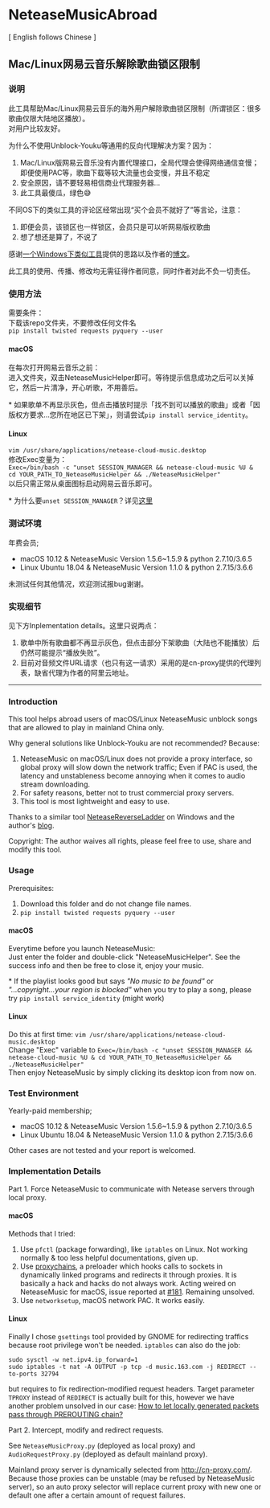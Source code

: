 # NeteaseMusicAbroad

[ English follows Chinese ]

## Mac/Linux网易云音乐解除歌曲锁区限制

### 说明

此工具帮助Mac/Linux网易云音乐的海外用户解除歌曲锁区限制（所谓锁区：很多歌曲仅限大陆地区播放）。<br/>
对用户比较友好。

为什么不使用Unblock-Youku等通用的反向代理解决方案？因为：
1. Mac/Linux版网易云音乐没有内置代理接口，全局代理会使得网络通信变慢；即便使用PAC等，歌曲下载等较大流量也会变慢，并且不稳定
2. 安全原因，请不要轻易相信商业代理服务器...
3. 此工具最傻瓜，绿色😅

不同OS下的类似工具的评论区经常出现“买个会员不就好了”等言论，注意：
1. 即便会员，该锁区也一样锁区，会员只是可以听网易版权歌曲
2. 想了想还是算了，不说了

感谢[一个Windows下类似工具](https://github.com/tiancaihb/NeteaseReverseLadder)提供的思路以及作者的[博文](https://zhuanlan.zhihu.com/p/23601736)。

此工具的使用、传播、修改均无需征得作者同意，同时作者对此不负一切责任。

### 使用方法

需要条件：<br/>
下载该repo文件夹，不要修改任何文件名<br/>
`pip install twisted requests pyquery --user` <br/>

#### macOS
在每次打开网易云音乐之前：<br/>
进入文件夹，双击NeteaseMusicHelper即可。等待提示信息成功之后可以关掉它，然后一片清净，开心听歌，不用善后。<br/>

\* 如果歌单不再显示灰色，但点击播放时提示「找不到可以播放的歌曲」或者「因版权方要求…您所在地区已下架」，则请尝试`pip install service_identity`。<br/>

#### Linux
`vim /usr/share/applications/netease-cloud-music.desktop` <br/>
修改Exec变量为：<br/>
`Exec=/bin/bash -c "unset SESSION_MANAGER && netease-cloud-music %U & cd YOUR_PATH_TO_NeteaseMusicHelper && ./NeteaseMusicHelper"` <br/>
以后只需正常从桌面图标启动网易云音乐即可。

\*  为什么要`unset SESSION_MANAGER`？详见[这里](https://www.zhihu.com/question/277330447)

### 测试环境

年费会员;
- macOS 10.12 & NeteaseMusic Version 1.5.6~1.5.9 & python 2.7.10/3.6.5 <br/>
- Linux Ubuntu 18.04 & NeteaseMusic Version 1.1.0 & python 2.7.15/3.6.6 <br/>

未测试任何其他情况，欢迎测试报bug谢谢。

### 实现细节

见下方Inplementation details。这里只说两点：<br/>
1. 歌单中所有歌曲都不再显示灰色，但点击部分下架歌曲（大陆也不能播放）后仍然可能提示“播放失败”。<br/>
2. 目前对音频文件URL请求（也只有这一请求）采用的是cn-proxy提供的代理列表，缺省代理为作者的阿里云地址。

_________________

### Introduction

This tool helps abroad users of macOS/Linux NeteaseMusic unblock songs that are allowed to play in mainland China only.

Why general solutions like Unblock-Youku are not recommended? Because:
1. NeteaseMusic on macOS/Linux does not provide a proxy interface, so global proxy will slow down the network traffic; Even if PAC is used, the latency and unstableness become annoying when it comes to audio stream downloading.
2. For safety reasons, better not to trust commercial proxy servers.
3. This tool is most lightweight and easy to use.

Thanks to a similar tool [NeteaseReverseLadder](https://github.com/tiancaihb/NeteaseReverseLadder) on Windows and the author's [blog](https://zhuanlan.zhihu.com/p/23601736).

Copyright: The author waives all rights, please feel free to use, share and modify this tool.

### Usage

Prerequisites: <br/>
1. Download this folder and do not change file names.
2. `pip install twisted requests pyquery --user`

#### macOS
Everytime before you launch NeteaseMusic:<br/>
Just enter the folder and double-click "NeteaseMusicHelper". See the success info and then be free to close it, enjoy your music.

\* If the playlist looks good but says *"No music to be found"* or *"...copyright...your region is blocked"* when you try to play a song, please try `pip install service_identity` (might work)

#### Linux
Do this at first time:
`vim /usr/share/applications/netease-cloud-music.desktop` <br/>
Change "Exec" variable to `Exec=/bin/bash -c "unset SESSION_MANAGER && netease-cloud-music %U & cd YOUR_PATH_TO_NeteaseMusicHelper && ./NeteaseMusicHelper"` <br/>
Then enjoy NeteaseMusic by simply clicking its desktop icon from now on.

### Test Environment

Yearly-paid membership;
- macOS 10.12 & NeteaseMusic Version 1.5.6~1.5.9 & python 2.7.10/3.6.5 <br/>
- Linux Ubuntu 18.04 & NeteaseMusic Version 1.1.0 & python 2.7.15/3.6.6 <br/>

Other cases are not tested and your report is welcomed.

### Implementation Details

Part 1. Force NeteaseMusic to communicate with Netease servers through local proxy.

#### macOS

Methods that I tried:
1. Use `pfctl` (package forwarding), like `iptables` on Linux. Not working normally & too less helpful documentations, given up.
2. Use [proxychains](https://github.com/rofl0r/proxychains-ng), a preloader which hooks calls to sockets in dynamically linked programs and redirects it through proxies. It is basically a hack and hacks do not always work. Acting weired on NeteaseMusic for macOS, issue reported at [#181](https://github.com/rofl0r/proxychains-ng/issues/181). Remaining unsolved.
3. Use `networksetup`, macOS network PAC. It works easily.

#### Linux

Finally I chose `gsettings` tool provided by GNOME for redirecting traffics because root privilege won't be needed.
`iptables` can also do the job:
```
sudo sysctl -w net.ipv4.ip_forward=1
sudo iptables -t nat -A OUTPUT -p tcp -d music.163.com -j REDIRECT --to-ports 32794
```
but requires to fix redirection-modified request headers. Target parameter `TPROXY` instead of `REDIRECT` is actually built for this, however we have another problem unsolved in our case: [How to let locally generated packets pass through PREROUTING chain?](https://unix.stackexchange.com/questions/469477/how-to-let-locally-generated-packets-pass-through-prerouting-chain)

Part 2. Intercept, modify and redirect requests.

See `NeteaseMusicProxy.py` (deployed as local proxy) and `AudioRequestProxy.py` (deployed as default mainland proxy).

Mainland proxy server is dynamically selected from http://cn-proxy.com/. Because those proxies can be unstable (may be refused by NeteaseMusic server), so an auto proxy selector will replace current proxy with new one or default one after a certain amount of request failures.
